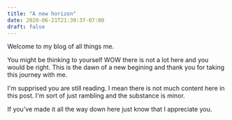 ```yaml
---
title: "A new horizon"
date: 2020-06-21T21:39:37-07:00
draft: false
---
```


Welcome to my blog of all things me. 

You might be thinking to yourself WOW there is not a lot here and you would be right. This is the dawn of a new begining and thank you for taking this journey with me. 

I'm supprised you are still reading. I mean there is not much content here in this post. I'm sort of just rambling and the substance is minor. 


If you've made it all the way down here just know that I appreciate you.